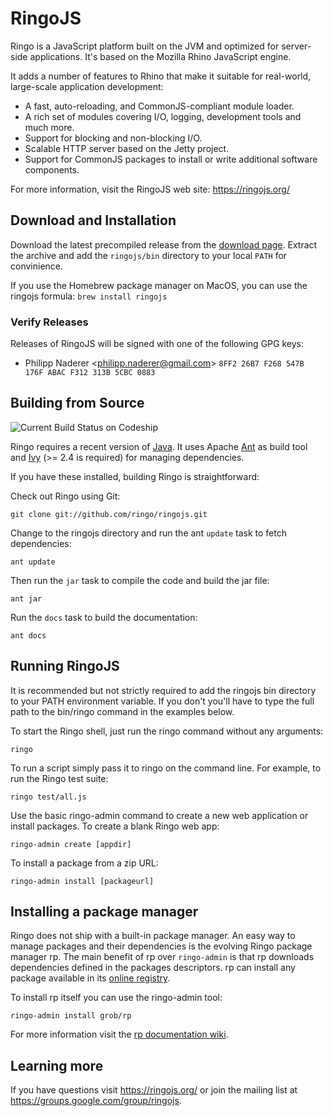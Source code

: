 # RingoJS

Ringo is a JavaScript platform built on the JVM and optimized for server-side applications.
It's based on the Mozilla Rhino JavaScript engine.

It adds a number of features to Rhino that make it suitable for real-world,
large-scale application development:

  * A fast, auto-reloading, and CommonJS-compliant module loader.
  * A rich set of modules covering I/O, logging, development tools
    and much more.
  * Support for blocking and non-blocking I/O.
  * Scalable HTTP server based on the Jetty project.
  * Support for CommonJS packages to install or write additional software
    components.

For more information, visit the RingoJS web site: <https://ringojs.org/>

## Download and Installation

Download the latest precompiled release from the [download page](https://ringojs.org/download/). Extract the archive and add the `ringojs/bin` directory to your local `PATH` for convinience.

If you use the Homebrew package manager on MacOS, you can use the ringojs formula: `brew install ringojs`

### Verify Releases
Releases of RingoJS will be signed with one of the following GPG keys:

* Philipp Naderer &lt;philipp.naderer@gmail.com&gt; `8FF2 26B7 F268 547B 176F ABAC F312 313B 5CBC 0883`

## Building from Source

![Current Build Status on Codeship](https://codeship.com/projects/b5d80b20-15d7-0134-6e68-2e1718fe265e/status?branch=master)

Ringo requires a recent version of [Java]. It uses Apache [Ant] as build tool
and [Ivy] (>= 2.4 is required) for managing dependencies.

[Java]: https://www.oracle.com/technetwork/java/javase/downloads/index.html
[Ant]: https://ant.apache.org/
[Ivy]: https://ant.apache.org/ivy/

If you have these installed, building Ringo is straightforward:

Check out Ringo using Git:

    git clone git://github.com/ringo/ringojs.git

Change to the ringojs directory and run the ant `update` task to fetch
dependencies:

    ant update

Then run the `jar` task to compile the code and build the jar file:

    ant jar

Run the `docs` task to build the documentation:

    ant docs

## Running RingoJS

It is recommended but not strictly required to add the ringojs bin directory to
your PATH environment variable. If you don't you'll have to type the full path
to the bin/ringo command in the examples below.

To start the Ringo shell, just run the ringo command without any arguments:

    ringo

To run a script simply pass it to ringo on the command line. For example,
to run the Ringo test suite:

    ringo test/all.js

Use the basic ringo-admin command to create a new web application or install
packages. To create a blank Ringo web app:

    ringo-admin create [appdir]

To install a package from a zip URL:

    ringo-admin install [packageurl]

## Installing a package manager

Ringo does not ship with a built-in package manager.
An easy way to manage packages and their dependencies is the evolving Ringo package manager rp.
The main benefit of rp over `ringo-admin` is that rp downloads dependencies defined in the packages descriptors.
rp can install any package available in its [online registry](http://packages.ringojs.org).

To install rp itself you can use the ringo-admin tool:

    ringo-admin install grob/rp

For more information visit the [rp documentation wiki](https://github.com/grob/rp/wiki).

## Learning more

If you have questions visit <https://ringojs.org/> or join the mailing
list at <https://groups.google.com/group/ringojs>.
